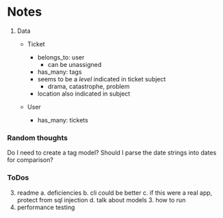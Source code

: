# Notes

1. Data
    - Ticket 
        - belongs_to: user
           - can be unassigned
        - has_many: tags
        - seems to be a *level* indicated in ticket subject
            - drama, catastrophe, problem
        - location also indicated in subject
   
   - User
      - has_many: tickets
    
### Random thoughts
Do I need to create a tag model?
Should I parse the date strings into dates for comparison?


### ToDos
3. readme
    a. deficiencies
    b. cli could be better
    c. if this were a real app, protect from sql injection
    d. talk about models
    3. how to run
5. performance testing

